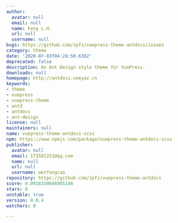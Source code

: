 ```yaml
---
author:
  avatar: null
  email: null
  name: Feng L.H.
  url: null
  username: null
bugs: https://github.com/zpfz/vuepress-theme-antdocs/issues
category: theme
date: '2020-07-03T04:28:50.636Z'
deprecated: false
description: An Ant Design style theme for VuePress.
downloads: null
homepage: http://antdocs.seeyoz.cn
keywords:
- theme
- vuepress
- vuepress-theme
- antd
- antdocs
- ant-design
license: null
maintainers: null
name: vuepress-theme-antdocs-scss
npm: https://www.npmjs.com/package/vuepress-theme-antdocs-scss
publisher:
  avatar: null
  email: 173581251@qq.com
  name: null
  url: null
  username: wenfangcao
repository: https://github.com/zpfz/vuepress-theme-antdocs
score: 0.0916330646985148
stars: 0
unstable: true
version: 0.0.4
watchers: 0

---
```


